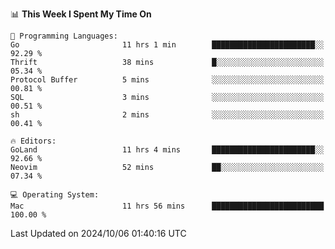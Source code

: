 <!--START_SECTION:waka-->
📊 **This Week I Spent My Time On** 

```text
💬 Programming Languages: 
Go                       11 hrs 1 min        ███████████████████████░░   92.29 % 
Thrift                   38 mins             █░░░░░░░░░░░░░░░░░░░░░░░░   05.34 % 
Protocol Buffer          5 mins              ░░░░░░░░░░░░░░░░░░░░░░░░░   00.81 % 
SQL                      3 mins              ░░░░░░░░░░░░░░░░░░░░░░░░░   00.51 % 
sh                       2 mins              ░░░░░░░░░░░░░░░░░░░░░░░░░   00.41 % 

🔥 Editors: 
GoLand                   11 hrs 4 mins       ███████████████████████░░   92.66 % 
Neovim                   52 mins             ██░░░░░░░░░░░░░░░░░░░░░░░   07.34 % 

💻 Operating System: 
Mac                      11 hrs 56 mins      █████████████████████████   100.00 % 
```


 Last Updated on 2024/10/06 01:40:16 UTC
<!--END_SECTION:waka-->
